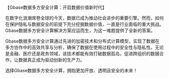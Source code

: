 【Gbase数据多方安全计算：开启数据价值新时代】

在数字化浪潮席卷全球的今天，数据已成为推动社会进步的重要引擎。然而，如何在保护隐私与数据安全的前提下充分挖掘数据价值，一直是行业面临的重大挑战。Gbase数据多方安全计算解决方案应运而生，为这一难题提供了全新的答案。

Gbase数据多方安全计算通过先进的加密技术和分布式计算模型，实现了数据在多方协作中的高效共享与分析，确保了数据在使用过程中的安全性与隐私性。无论是金融、医疗还是政务领域，该技术都能有效打破数据孤岛，促进跨组织的数据合作，让数据真正成为驱动创新的生产力。

选择Gbase数据多方安全计算，拥抱更加开放、透明且安全的未来！